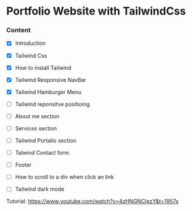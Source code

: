 # Portfolio Website with TailwindCss 

### Content
 - [X] Introduction
 - [X] Tailwind Css
 - [X] How to install Tailwind
 - [X] Tailwind Responsive NavBar
 - [X] Tailwind Hamburger Menu
 - [ ] Tailwind reponsitve positioing
 - [ ] About me section
 - [ ] Services section
 - [ ] Tailwind Portalio section
 - [ ] Talwind Contact form
 - [ ] Footer
 - [ ] How to scroll to a div when click an link
 - [ ] Tailwind dark mode


 Tutorial: https://www.youtube.com/watch?v=4zHNGNCIezY&t=1957s